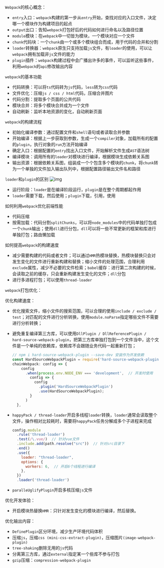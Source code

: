 `Webpack`的核心概念：

* `entry`入口：`webpack`构建的第一步从`entry`开始，查找对应的入口文件，决定哪一个模块作为构建项目的起点
* `output`出口：告知`webpack`打包好后的代码如何进行命名以及路径位置
* `module`模块：在`webpack`中一切皆为模块，一个模块对应一个文件
* `chunk`代码块：一个`chunk`由一个或多个模块组合而成，用于代码的合并和分割
* `loader`转换器：`webpack`原生只支持加载`js`文件，有`loader`的使用，可以让`webpack`拥有加载非`js`文件的能力
* `plugin`插件：`webpack`构建过程中会广播出许多的事件，可以监听这些事件，利用`webpack`的`api`修改输出内容

`webpack`的基本功能

* 代码转换：可以将`ts`代码转为`js`代码，`less`转为`css`代码
* 文件优化：压缩`js / css / html`代码，压缩合并图片
* 代码分割：提取多个页面的公共代码
* 模块合并：将多个模块合并成为一个文件
* 自动刷新：监听本地资源的变化，自动刷新页面

`webpack`的构建流程

* 初始化编译参数：通过配置文件和`shell`语句或者读取合并参数
* 开始编译：根据上一步获取到参数，生成一个`compiler`对象，加载所有的配置的`plugin`，执行对象的`run`方法开始编译
* 确定入口：根据配置的`entry`找出入口文件，开始解析文件生成`AST`语法树
* 编译模块：调用所有的`loader`对模块进行编译，根据模块生成依赖关系图
* 输出资源：根据依赖关系图，组装成一个个包含多个模块的`chunk`，将`chunk`转为一个单独的文件加入输出队列中，根据配置路径输出文件名和路径

`loader`和`plugin`的区别
![img](https://img-blog.csdnimg.cn/b1b5c65dd961480a9a53ad8d22a2114e.png)

* 运行阶段：`loader`是在编译阶段运行，`plugin`是在整个周期都起作用
* `loader`需要下载，然后使用；`plugin`下载，引用，使用

如何利用`webpack`优化前端性能

* 代码压缩
* 按需加载：代码分割`splitChunks`，可以将`node_modules`中的代码单独打包成一个`chunk`输出；使用`dll`进行分包，`dll`可以将一些不常更新的框架和库进行单独打包；路由懒加载

如何提高`webpack`的构建速度

* 减少需要构建的代码或者文件；可以通过`HMR`热模块替换，热模块替换只会对发生变化的文件进行重新构建和替换；缩小文件的处理范围，合理利用`exclude`属性，减少不必要的文件检索；`babel`缓存：进行第二次构建的时候，会读取之前的缓存，只会重新构建发生变化的文件；`dll`分包
* 进行多进程打包；可以使用`thread-loader`

`webpack`打包优化：

优化构建速度：

* 优化搜索文件，缩小文件的搜索范围，可以合理的使用`include / exclude / test`；对匹配的文件进行分析转换，使用`module.noParse`指定哪些文件不需要进行分析转换；

* 避免重复编译第三方库，可以使用`DllPlugin / DllReferencePlugin / hard-source-webpack-plugin`，把第三方库单独打包到一个文件当中，这个文件是一个单纯的依赖库，依赖库不会跟随业务代码一起重新打包；

  ```javascript
  // npm i hard-source-webpack-plugin --save-dev 安装作为开发依赖
  const HardSourceWebpackPlugin = require('hard-source-webpack-plugin')
  chainWebpack: config => {
      config
        .when(process.env.NODE_ENV === 'development',  // 开发时使用
          config => {
            config
              .plugin('HardSourceWebpackPlugin')
              .use(HardSourceWebpackPlugin);
          }
        )
    },
  ```

* `happyPack / thread-loader`开启多线程`loader`转换，`loader`通常会读取整个文件，操作相对比较耗时，需要将`happyPack`任务分解成多个子进程来完成

  ```javascript
  config.module
    .rule('thread-loader')
    .test(/\.vue/)  // 针对vue文件
    .include.add(path.resolve("src"))  // 针对src目录下
    .end()
    .use({
      loader: "thread-loader",
      options: {
        workers: 6,  // 开启6个线程进行编译
      },
    })
    .loader('thread-loader')
  ```

* `paralleUglifyPlugin`开启多核压缩`js`文件

优化开发体验：

* 开启模块热替换`HMR`：只针对发生变化的模块进行编译，然后替换。

优化输出内容：

* `DefinePlugin`区分环境，减少生产环境代码体积
* 压缩`js`，压缩`css (mini-css-extract-plugin)`，压缩图片`(image-webpack-plugin)`
* `tree-shaking`删除无用的`js`代码
* 分离第三方库，通过`external`指定某一个些库不参与打包
* `gzip`压缩：`compression-webpack-plugin`